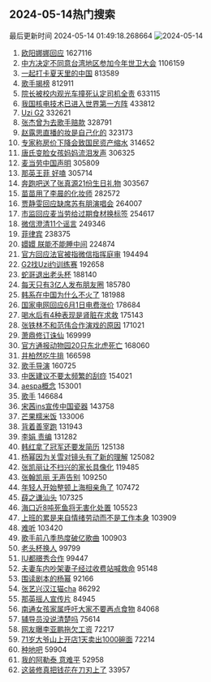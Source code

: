 ## 2024-05-14热门搜索 
最后更新时间 2024-05-14 01:49:18.268664 
![2024-05-14](https://imgs-storage.s3.us-east-005.backblazeb2.com/20240514/2024-05-14.png?versionId=4_z8fbbed132d73df8689c40f13_f114e40f6742981d9_d20240513_m174917_c005_v0501007_t0014_u01715622557736) 
1. [欧阳娜娜回应](https://s.weibo.com/weibo?q=%E6%AC%A7%E9%98%B3%E5%A8%9C%E5%A8%9C%E5%9B%9E%E5%BA%94&t=31&band_rank=1&Refer=top) 1627116
1. [中方决定不同意台湾地区参加今年世卫大会](https://s.weibo.com/weibo?q=%23%E4%B8%AD%E6%96%B9%E5%86%B3%E5%AE%9A%E4%B8%8D%E5%90%8C%E6%84%8F%E5%8F%B0%E6%B9%BE%E5%9C%B0%E5%8C%BA%E5%8F%82%E5%8A%A0%E4%BB%8A%E5%B9%B4%E4%B8%96%E5%8D%AB%E5%A4%A7%E4%BC%9A%23&t=31&band_rank=2&Refer=top) 1106159
1. [一起打卡夏天里的中国](https://s.weibo.com/weibo?q=%23%E4%B8%80%E8%B5%B7%E6%89%93%E5%8D%A1%E5%A4%8F%E5%A4%A9%E9%87%8C%E7%9A%84%E4%B8%AD%E5%9B%BD%23&t=31&band_rank=3&Refer=top) 813589
1. [歌手揭榜](https://s.weibo.com/weibo?q=%E6%AD%8C%E6%89%8B%E6%8F%AD%E6%A6%9C&t=31&band_rank=4&Refer=top) 812911
1. [院长被校内观光车撞死认定司机全责](https://s.weibo.com/weibo?q=%23%E9%99%A2%E9%95%BF%E8%A2%AB%E6%A0%A1%E5%86%85%E8%A7%82%E5%85%89%E8%BD%A6%E6%92%9E%E6%AD%BB%E8%AE%A4%E5%AE%9A%E5%8F%B8%E6%9C%BA%E5%85%A8%E8%B4%A3%23&t=31&band_rank=5&Refer=top) 633115
1. [我国核电技术已进入世界第一方阵](https://s.weibo.com/weibo?q=%23%E6%88%91%E5%9B%BD%E6%A0%B8%E7%94%B5%E6%8A%80%E6%9C%AF%E5%B7%B2%E8%BF%9B%E5%85%A5%E4%B8%96%E7%95%8C%E7%AC%AC%E4%B8%80%E6%96%B9%E9%98%B5%23&t=31&band_rank=3&Refer=top) 433812
1. [Uzi G2](https://s.weibo.com/weibo?q=Uzi%20G2&t=31&band_rank=6&Refer=top) 332621
1. [张杰曾为去歌手赔款](https://s.weibo.com/weibo?q=%23%E5%BC%A0%E6%9D%B0%E6%9B%BE%E4%B8%BA%E5%8E%BB%E6%AD%8C%E6%89%8B%E8%B5%94%E6%AC%BE%23&t=31&band_rank=7&Refer=top) 328791
1. [赵露思直播的妆是自己化的](https://s.weibo.com/weibo?q=%23%E8%B5%B5%E9%9C%B2%E6%80%9D%E7%9B%B4%E6%92%AD%E7%9A%84%E5%A6%86%E6%98%AF%E8%87%AA%E5%B7%B1%E5%8C%96%E7%9A%84%23&t=31&band_rank=8&Refer=top) 323173
1. [专家称房价下降会致国民资产缩水](https://s.weibo.com/weibo?q=%23%E4%B8%93%E5%AE%B6%E7%A7%B0%E6%88%BF%E4%BB%B7%E4%B8%8B%E9%99%8D%E4%BC%9A%E8%87%B4%E5%9B%BD%E6%B0%91%E8%B5%84%E4%BA%A7%E7%BC%A9%E6%B0%B4%23&t=31&band_rank=9&Refer=top) 314652
1. [唐氏变脸女孩妈妈流泪发声](https://s.weibo.com/weibo?q=%23%E5%94%90%E6%B0%8F%E5%8F%98%E8%84%B8%E5%A5%B3%E5%AD%A9%E5%A6%88%E5%A6%88%E6%B5%81%E6%B3%AA%E5%8F%91%E5%A3%B0%23&t=31&band_rank=10&Refer=top) 306325
1. [麦当劳中国声明](https://s.weibo.com/weibo?q=%23%E9%BA%A6%E5%BD%93%E5%8A%B3%E4%B8%AD%E5%9B%BD%E5%A3%B0%E6%98%8E%23&t=31&band_rank=11&Refer=top) 305809
1. [那英王菲 好嗑](https://s.weibo.com/weibo?q=%E9%82%A3%E8%8B%B1%E7%8E%8B%E8%8F%B2%20%E5%A5%BD%E5%97%91&t=31&band_rank=12&Refer=top) 305714
1. [奔跑吧送了张真源21份生日礼物](https://s.weibo.com/weibo?q=%23%E5%A5%94%E8%B7%91%E5%90%A7%E9%80%81%E4%BA%86%E5%BC%A0%E7%9C%9F%E6%BA%9021%E4%BB%BD%E7%94%9F%E6%97%A5%E7%A4%BC%E7%89%A9%23&t=31&band_rank=13&Refer=top) 303567
1. [苗苗用了李晨的化妆师](https://s.weibo.com/weibo?q=%23%E8%8B%97%E8%8B%97%E7%94%A8%E4%BA%86%E6%9D%8E%E6%99%A8%E7%9A%84%E5%8C%96%E5%A6%86%E5%B8%88%23&t=31&band_rank=14&Refer=top) 282572
1. [贾静雯回应缺席苏有朋演唱会](https://s.weibo.com/weibo?q=%23%E8%B4%BE%E9%9D%99%E9%9B%AF%E5%9B%9E%E5%BA%94%E7%BC%BA%E5%B8%AD%E8%8B%8F%E6%9C%89%E6%9C%8B%E6%BC%94%E5%94%B1%E4%BC%9A%23&t=31&band_rank=15&Refer=top) 264007
1. [市监回应麦当劳给过期食材换标签](https://s.weibo.com/weibo?q=%23%E5%B8%82%E7%9B%91%E5%9B%9E%E5%BA%94%E9%BA%A6%E5%BD%93%E5%8A%B3%E7%BB%99%E8%BF%87%E6%9C%9F%E9%A3%9F%E6%9D%90%E6%8D%A2%E6%A0%87%E7%AD%BE%23&t=31&band_rank=16&Refer=top) 254617
1. [微信澄清11个谣言](https://s.weibo.com/weibo?q=%23%E5%BE%AE%E4%BF%A1%E6%BE%84%E6%B8%8511%E4%B8%AA%E8%B0%A3%E8%A8%80%23&t=31&band_rank=17&Refer=top) 249346
1. [菲律宾](https://s.weibo.com/weibo?q=%E8%8F%B2%E5%BE%8B%E5%AE%BE&t=31&band_rank=40&Refer=top) 238375
1. [嬛嬛 朕能不能睡中间](https://s.weibo.com/weibo?q=%E5%AC%9B%E5%AC%9B%20%E6%9C%95%E8%83%BD%E4%B8%8D%E8%83%BD%E7%9D%A1%E4%B8%AD%E9%97%B4&t=31&band_rank=29&Refer=top) 224874
1. [官方回应法官被指微信指挥庭审](https://s.weibo.com/weibo?q=%23%E5%AE%98%E6%96%B9%E5%9B%9E%E5%BA%94%E6%B3%95%E5%AE%98%E8%A2%AB%E6%8C%87%E5%BE%AE%E4%BF%A1%E6%8C%87%E6%8C%A5%E5%BA%AD%E5%AE%A1%23&t=31&band_rank=18&Refer=top) 194494
1. [G2找Uzi约训练赛](https://s.weibo.com/weibo?q=%23G2%E6%89%BEUzi%E7%BA%A6%E8%AE%AD%E7%BB%83%E8%B5%9B%23&t=31&band_rank=19&Refer=top) 192658
1. [蛇哥退出老头杯](https://s.weibo.com/weibo?q=%23%E8%9B%87%E5%93%A5%E9%80%80%E5%87%BA%E8%80%81%E5%A4%B4%E6%9D%AF%23&t=31&band_rank=20&Refer=top) 188140
1. [每天只有3亿人发布朋友圈](https://s.weibo.com/weibo?q=%23%E6%AF%8F%E5%A4%A9%E5%8F%AA%E6%9C%893%E4%BA%BF%E4%BA%BA%E5%8F%91%E5%B8%83%E6%9C%8B%E5%8F%8B%E5%9C%88%23&t=31&band_rank=21&Refer=top) 185780
1. [韩系在中国为什么不火了](https://s.weibo.com/weibo?q=%23%E9%9F%A9%E7%B3%BB%E5%9C%A8%E4%B8%AD%E5%9B%BD%E4%B8%BA%E4%BB%80%E4%B9%88%E4%B8%8D%E7%81%AB%E4%BA%86%23&t=31&band_rank=22&Refer=top) 181988
1. [国家电网回应6月1日电费涨价](https://s.weibo.com/weibo?q=%23%E5%9B%BD%E5%AE%B6%E7%94%B5%E7%BD%91%E5%9B%9E%E5%BA%946%E6%9C%881%E6%97%A5%E7%94%B5%E8%B4%B9%E6%B6%A8%E4%BB%B7%23&t=31&band_rank=23&Refer=top) 178684
1. [喝水后有4种表现是肾脏在求救](https://s.weibo.com/weibo?q=%23%E5%96%9D%E6%B0%B4%E5%90%8E%E6%9C%894%E7%A7%8D%E8%A1%A8%E7%8E%B0%E6%98%AF%E8%82%BE%E8%84%8F%E5%9C%A8%E6%B1%82%E6%95%91%23&t=31&band_rank=24&Refer=top) 175143
1. [张铁林不和范伟合作演戏的原因](https://s.weibo.com/weibo?q=%23%E5%BC%A0%E9%93%81%E6%9E%97%E4%B8%8D%E5%92%8C%E8%8C%83%E4%BC%9F%E5%90%88%E4%BD%9C%E6%BC%94%E6%88%8F%E7%9A%84%E5%8E%9F%E5%9B%A0%23&t=31&band_rank=25&Refer=top) 171021
1. [萧鼎修订诛仙](https://s.weibo.com/weibo?q=%E8%90%A7%E9%BC%8E%E4%BF%AE%E8%AE%A2%E8%AF%9B%E4%BB%99&t=31&band_rank=47&Refer=top) 169999
1. [官方通报动物园20只东北虎死亡](https://s.weibo.com/weibo?q=%23%E5%AE%98%E6%96%B9%E9%80%9A%E6%8A%A5%E5%8A%A8%E7%89%A9%E5%9B%AD20%E5%8F%AA%E4%B8%9C%E5%8C%97%E8%99%8E%E6%AD%BB%E4%BA%A1%23&t=31&band_rank=27&Refer=top) 168060
1. [井柏然吃牛排](https://s.weibo.com/weibo?q=%E4%BA%95%E6%9F%8F%E7%84%B6%E5%90%83%E7%89%9B%E6%8E%92&t=31&band_rank=26&Refer=top) 166598
1. [歌手导演](https://s.weibo.com/weibo?q=%23%E6%AD%8C%E6%89%8B%E5%AF%BC%E6%BC%94%23&t=31&band_rank=28&Refer=top) 160725
1. [中医建议不要太频繁的刮痧](https://s.weibo.com/weibo?q=%23%E4%B8%AD%E5%8C%BB%E5%BB%BA%E8%AE%AE%E4%B8%8D%E8%A6%81%E5%A4%AA%E9%A2%91%E7%B9%81%E7%9A%84%E5%88%AE%E7%97%A7%23&t=31&band_rank=30&Refer=top) 154021
1. [aespa概念](https://s.weibo.com/weibo?q=aespa%E6%A6%82%E5%BF%B5&t=31&band_rank=31&Refer=top) 153001
1. [歌手](https://s.weibo.com/weibo?q=%E6%AD%8C%E6%89%8B&t=31&band_rank=32&Refer=top) 146684
1. [宋茜ins宣传中国瓷器](https://s.weibo.com/weibo?q=%23%E5%AE%8B%E8%8C%9Cins%E5%AE%A3%E4%BC%A0%E4%B8%AD%E5%9B%BD%E7%93%B7%E5%99%A8%23&t=31&band_rank=14&Refer=top) 143758
1. [芒果糯米饭](https://s.weibo.com/weibo?q=%E8%8A%92%E6%9E%9C%E7%B3%AF%E7%B1%B3%E9%A5%AD&t=31&band_rank=29&Refer=top) 133006
1. [背着善宰跑](https://s.weibo.com/weibo?q=%E8%83%8C%E7%9D%80%E5%96%84%E5%AE%B0%E8%B7%91&t=31&band_rank=33&Refer=top) 131943
1. [李娟 责编](https://s.weibo.com/weibo?q=%E6%9D%8E%E5%A8%9F%20%E8%B4%A3%E7%BC%96&t=31&band_rank=34&Refer=top) 131282
1. [韩红拿了冠军还要发简历](https://s.weibo.com/weibo?q=%23%E9%9F%A9%E7%BA%A2%E6%8B%BF%E4%BA%86%E5%86%A0%E5%86%9B%E8%BF%98%E8%A6%81%E5%8F%91%E7%AE%80%E5%8E%86%23&t=31&band_rank=35&Refer=top) 125138
1. [杨幂因为关雪对镜头有了新的理解](https://s.weibo.com/weibo?q=%23%E6%9D%A8%E5%B9%82%E5%9B%A0%E4%B8%BA%E5%85%B3%E9%9B%AA%E5%AF%B9%E9%95%9C%E5%A4%B4%E6%9C%89%E4%BA%86%E6%96%B0%E7%9A%84%E7%90%86%E8%A7%A3%23&t=31&band_rank=36&Refer=top) 125082
1. [张凯丽让不扫兴的家长具像化](https://s.weibo.com/weibo?q=%E5%BC%A0%E5%87%AF%E4%B8%BD%E8%AE%A9%E4%B8%8D%E6%89%AB%E5%85%B4%E7%9A%84%E5%AE%B6%E9%95%BF%E5%85%B7%E5%83%8F%E5%8C%96&t=31&band_rank=37&Refer=top) 119485
1. [张翰凯丽 无声告别](https://s.weibo.com/weibo?q=%E5%BC%A0%E7%BF%B0%E5%87%AF%E4%B8%BD%20%E6%97%A0%E5%A3%B0%E5%91%8A%E5%88%AB&t=31&band_rank=38&Refer=top) 109250
1. [年轻人开始整顿上海相亲角了](https://s.weibo.com/weibo?q=%23%E5%B9%B4%E8%BD%BB%E4%BA%BA%E5%BC%80%E5%A7%8B%E6%95%B4%E9%A1%BF%E4%B8%8A%E6%B5%B7%E7%9B%B8%E4%BA%B2%E8%A7%92%E4%BA%86%23&t=31&band_rank=39&Refer=top) 107472
1. [薛之谦汕头](https://s.weibo.com/weibo?q=%E8%96%9B%E4%B9%8B%E8%B0%A6%E6%B1%95%E5%A4%B4&t=31&band_rank=35&Refer=top) 107325
1. [海口近8吨死鱼将无害化处置](https://s.weibo.com/weibo?q=%23%E6%B5%B7%E5%8F%A3%E8%BF%918%E5%90%A8%E6%AD%BB%E9%B1%BC%E5%B0%86%E6%97%A0%E5%AE%B3%E5%8C%96%E5%A4%84%E7%BD%AE%23&t=31&band_rank=19&Refer=top) 105523
1. [上班的累是来自情绪劳动而不是工作本身](https://s.weibo.com/weibo?q=%23%E4%B8%8A%E7%8F%AD%E7%9A%84%E7%B4%AF%E6%98%AF%E6%9D%A5%E8%87%AA%E6%83%85%E7%BB%AA%E5%8A%B3%E5%8A%A8%E8%80%8C%E4%B8%8D%E6%98%AF%E5%B7%A5%E4%BD%9C%E6%9C%AC%E8%BA%AB%23&t=31&band_rank=40&Refer=top) 103909
1. [难听](https://s.weibo.com/weibo?q=%E9%9A%BE%E5%90%AC&t=31&band_rank=41&Refer=top) 103420
1. [歌手前八季热度破亿歌曲](https://s.weibo.com/weibo?q=%23%E6%AD%8C%E6%89%8B%E5%89%8D%E5%85%AB%E5%AD%A3%E7%83%AD%E5%BA%A6%E7%A0%B4%E4%BA%BF%E6%AD%8C%E6%9B%B2%23&t=31&band_rank=42&Refer=top) 100903
1. [老头杯换人](https://s.weibo.com/weibo?q=%23%E8%80%81%E5%A4%B4%E6%9D%AF%E6%8D%A2%E4%BA%BA%23&t=31&band_rank=48&Refer=top) 99799
1. [IU都暻秀合作](https://s.weibo.com/weibo?q=%23IU%E9%83%BD%E6%9A%BB%E7%A7%80%E5%90%88%E4%BD%9C%23&t=31&band_rank=43&Refer=top) 99447
1. [夫妻车内吵架妻子经过收费站喊救命](https://s.weibo.com/weibo?q=%23%E5%A4%AB%E5%A6%BB%E8%BD%A6%E5%86%85%E5%90%B5%E6%9E%B6%E5%A6%BB%E5%AD%90%E7%BB%8F%E8%BF%87%E6%94%B6%E8%B4%B9%E7%AB%99%E5%96%8A%E6%95%91%E5%91%BD%23&t=31&band_rank=50&Refer=top) 95148
1. [围读剧本的杨幂](https://s.weibo.com/weibo?q=%23%E5%9B%B4%E8%AF%BB%E5%89%A7%E6%9C%AC%E7%9A%84%E6%9D%A8%E5%B9%82%23&t=31&band_rank=44&Refer=top) 92166
1. [张艺兴汉江猫cha](https://s.weibo.com/weibo?q=%23%E5%BC%A0%E8%89%BA%E5%85%B4%E6%B1%89%E6%B1%9F%E7%8C%ABcha%23&t=31&band_rank=45&Refer=top) 86292
1. [那英摇人宣传片](https://s.weibo.com/weibo?q=%E9%82%A3%E8%8B%B1%E6%91%87%E4%BA%BA%E5%AE%A3%E4%BC%A0%E7%89%87&t=31&band_rank=46&Refer=top) 84945
1. [南通女孩家属呼吁大家不要再点食物](https://s.weibo.com/weibo?q=%23%E5%8D%97%E9%80%9A%E5%A5%B3%E5%AD%A9%E5%AE%B6%E5%B1%9E%E5%91%BC%E5%90%81%E5%A4%A7%E5%AE%B6%E4%B8%8D%E8%A6%81%E5%86%8D%E7%82%B9%E9%A3%9F%E7%89%A9%23&t=31&band_rank=49&Refer=top) 84068
1. [辅导员没说清楚吗](https://s.weibo.com/weibo?q=%E8%BE%85%E5%AF%BC%E5%91%98%E6%B2%A1%E8%AF%B4%E6%B8%85%E6%A5%9A%E5%90%97&t=31&band_rank=44&Refer=top) 75614
1. [网友曝李亚鹏拖欠工资](https://s.weibo.com/weibo?q=%23%E7%BD%91%E5%8F%8B%E6%9B%9D%E6%9D%8E%E4%BA%9A%E9%B9%8F%E6%8B%96%E6%AC%A0%E5%B7%A5%E8%B5%84%23&t=31&band_rank=48&Refer=top) 72217
1. [71岁大爷山上开店1天卖出1000碗面](https://s.weibo.com/weibo?q=%2371%E5%B2%81%E5%A4%A7%E7%88%B7%E5%B1%B1%E4%B8%8A%E5%BC%80%E5%BA%971%E5%A4%A9%E5%8D%96%E5%87%BA1000%E7%A2%97%E9%9D%A2%23&t=31&band_rank=50&Refer=top) 72214
1. [种地吧](https://s.weibo.com/weibo?q=%E7%A7%8D%E5%9C%B0%E5%90%A7&t=31&band_rank=42&Refer=top) 59904
1. [我的阿勒泰 意难平](https://s.weibo.com/weibo?q=%E6%88%91%E7%9A%84%E9%98%BF%E5%8B%92%E6%B3%B0%20%E6%84%8F%E9%9A%BE%E5%B9%B3&t=31&band_rank=39&Refer=top) 52958
1. [这装修真把钱花在刀刃上了](https://s.weibo.com/weibo?q=%23%E8%BF%99%E8%A3%85%E4%BF%AE%E7%9C%9F%E6%8A%8A%E9%92%B1%E8%8A%B1%E5%9C%A8%E5%88%80%E5%88%83%E4%B8%8A%E4%BA%86%23&t=31&band_rank=50&Refer=top) 33957
